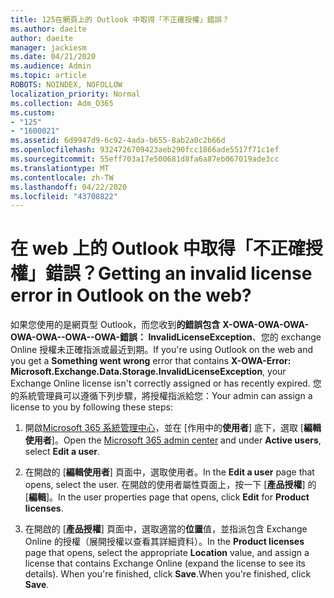 ```yaml
---
title: 125在網頁上的 Outlook 中取得「不正確授權」錯誤？
ms.author: daeite
author: daeite
manager: jackiesm
ms.date: 04/21/2020
ms.audience: Admin
ms.topic: article
ROBOTS: NOINDEX, NOFOLLOW
localization_priority: Normal
ms.collection: Adm_O365
ms.custom:
- "125"
- "1600021"
ms.assetid: 6d9947d9-6c92-4ada-b655-8ab2a0c2b66d
ms.openlocfilehash: 9324726709423aeb290fcc1866ade5517f71c1ef
ms.sourcegitcommit: 55eff703a17e500681d8fa6a87eb067019ade3cc
ms.translationtype: MT
ms.contentlocale: zh-TW
ms.lasthandoff: 04/22/2020
ms.locfileid: "43708822"
---
```

# <a name="getting-an-invalid-license-error-in-outlook-on-the-web"></a><span data-ttu-id="ae355-102">在 web 上的 Outlook 中取得「不正確授權」錯誤？</span><span class="sxs-lookup"><span data-stu-id="ae355-102">Getting an invalid license error in Outlook on the web?</span></span>

<span data-ttu-id="ae355-103">如果您使用的是網頁型 Outlook，而您收到**的錯誤包含** **X-OWA-OWA-OWA-OWA-OWA--OWA--OWA-錯誤： InvalidLicenseException**、您的 exchange Online 授權未正確指派或最近到期。</span><span class="sxs-lookup"><span data-stu-id="ae355-103">If you're using Outlook on the web and you get a **Something went wrong** error that contains **X-OWA-Error: Microsoft.Exchange.Data.Storage.InvalidLicenseException**, your Exchange Online license isn't correctly assigned or has recently expired.</span></span> <span data-ttu-id="ae355-104">您的系統管理員可以遵循下列步驟，將授權指派給您：</span><span class="sxs-lookup"><span data-stu-id="ae355-104">Your admin can assign a license to you by following these steps:</span></span>
  
1. <span data-ttu-id="ae355-105">開啟[Microsoft 365 系統管理中心](https://portal.office.com/adminportal/home#/homepage)，並在 [作用中的**使用者**] 底下，選取 [**編輯使用者**]。</span><span class="sxs-lookup"><span data-stu-id="ae355-105">Open the [Microsoft 365 admin center](https://portal.office.com/adminportal/home#/homepage) and under **Active users**, select **Edit a user**.</span></span>

2. <span data-ttu-id="ae355-106">在開啟的 [**編輯使用者**] 頁面中，選取使用者。</span><span class="sxs-lookup"><span data-stu-id="ae355-106">In the **Edit a user** page that opens, select the user.</span></span> <span data-ttu-id="ae355-107">在開啟的使用者屬性頁面上，按一下 [**產品授權**] 的 [**編輯**]。</span><span class="sxs-lookup"><span data-stu-id="ae355-107">In the user properties page that opens, click **Edit** for **Product licenses**.</span></span>

3. <span data-ttu-id="ae355-108">在開啟的 [**產品授權**] 頁面中，選取適當的**位置**值，並指派包含 Exchange Online 的授權（展開授權以查看其詳細資料）。</span><span class="sxs-lookup"><span data-stu-id="ae355-108">In the **Product licenses** page that opens, select the appropriate **Location** value, and assign a license that contains Exchange Online (expand the license to see its details).</span></span> <span data-ttu-id="ae355-109">When you're finished, click **Save**.</span><span class="sxs-lookup"><span data-stu-id="ae355-109">When you're finished, click **Save**.</span></span>
